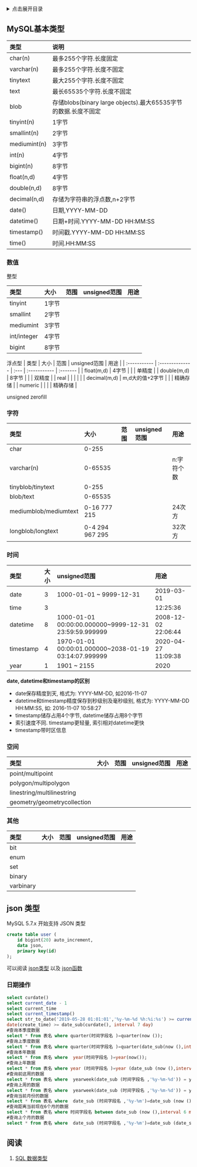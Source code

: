 <details>
<summary>点击展开目录</summary>
<!-- TOC -->

- [MySQL基本类型](#mysql基本类型)
    - [数值](#数值)
    - [字符](#字符)
    - [时间](#时间)
    - [空间](#空间)
    - [其他](#其他)
- [json 类型](#json-类型)
    - [日期操作](#日期操作)
- [阅读](#阅读)

<!-- /TOC -->
</details>

## MySQL基本类型

| 类型         | 说明                                                         |
| :----------- | :----------------------------------------------------------- |
| char(n)      | 最多255个字符.长度固定                                       |
| varchar(n)   | 最多255个字符.长度不固定                                     |
| tinytext     | 最大255个字符.长度不固定                                     |
| text         | 最长65535个字符.长度不固定                                   |
| blob         | 存储blobs(binary large objects).最大65535字节的数据.长度不固定 |
| tinyint(n)   | 1字节                                                        |
| smallint(n)  | 2字节                                                        |
| mediumint(n) | 3字节                                                        |
| int(n)       | 4字节                                                        |
| bigint(n)    | 8字节                                                        |
| float(n,d)   | 4字节                                                        |
| double(n,d)  | 8字节                                                        |
| decimal(n,d) | 存储为字符串的浮点数,n+2字节                                 |
| date()       | 日期,YYYY-MM-DD                                              |
| datetime()   | 日期+时间.YYYY-MM-DD HH:MM:SS                                |
| timestamp()  | 时间戳.YYYY-MM-DD HH:MM:SS                                   |
| time()       | 时间.HH:MM:SS                                                |

### 数值

整型

| 类型        | 大小  | 范围 | unsigned范围 | 用途 |
| :---------- | :---- | :--- | :----------- | :--- |
| tinyint     | 1字节 |      |              |      |
| smallint    | 2字节 |      |              |      |
| mediumint   | 3字节 |      |              |      |
| int/integer | 4字节 |      |              |      |
| bigint      | 8字节 |      |              |      |

浮点型
| 类型         | 大小            | 范围 | unsigned范围 | 用途     |
| :----------- | :-------------- | :--- | :----------- | :------- |
| float(m,d)   | 4字节           |      |              | 单精度   |
| double(m,d)  | 8字节           |      |              | 双精度   |
| real         |                 |      |              |          |
| decimal(m,d) | m,d大的值+2字节 |      |              | 精确存储 |
| numeric      |                 |      |              | 精确存储 |

unsigned
zerofill

### 字符

| 类型                  | 大小            | 范围 | unsigned范围 | 用途       |
| :-------------------- | :-------------- | :--- | :----------- | :--------- |
| char                  | 0-255           |      |              |            |
| varchar(n)            | 0-65535         |      |              | n:字符个数 |
| tinyblob/tinytext     | 0-255           |      |              |            |
| blob/text             | 0-65535         |      |              |            |
| mediumblob/mediumtext | 0-16 777 215    |      |              | 24次方     |
| longblob/longtext     | 0-4 294 967 295 |      |              | 32次方     |

### 时间

| 类型      | 大小 | unsigned范围                                          | 用途                |
| :-------- | :--- | :---------------------------------------------------- | :------------------ |
| date      | 3    | 1000-01-01 ~ 9999-12-31                               | 2019-03-01          |
| time      | 3    |                                                       | 12:25:36            |
| datetime  | 8    | 1000-01-01 00:00:00.000000~9999-12-31 23:59:59.999999 | 2008-12-02 22:06:44 |
| timestamp | 4    | 1970-01-01 00:00:01.000000~2038-01-19 03:14:07.999999 | 2020-04-27 11:09:38 |
| year      | 1    | 1901 ~ 2155                                           | 2020                |

**date, datetime和timestamp的区别**

* date保存精度到天, 格式为: YYYY-MM-DD, 如2016-11-07
* datetime和timestamp精度保存到秒级别及毫秒级别, 格式为: YYYY-MM-DD HH:MM:SS, 如: 2016-11-07 10:58:27
* timestamp储存占用4个字节, datetime储存占用8个字节
* 索引速度不同. timestamp更轻量, 索引相对datetime更快
* timestamp带时区信息

### 空间

| 类型                        | 大小 | 范围 | unsigned范围 | 用途 |
| :-------------------------- | :--- | :--- | :----------- | :--- |
| point/multipoint            |      |      |              |      |
| polygon/multipolygon        |      |      |              |      |
| linestring/multilinestring  |      |      |              |      |
| geometry/geometrycollection |      |      |              |      |


### 其他

| 类型      | 大小 | 范围 | unsigned范围 | 用途 |
| :-------- | :--- | :--- | :----------- | :--- |
| bit       |      |      |              |      |
| enum      |      |      |              |      |
| set       |      |      |              |      |
| binary    |      |      |              |      |
| varbinary |      |      |              |      |


## json 类型

MySQL 5.7.x 开始支持 JSON 类型

```sql
create table user (
    id bigint(20) auto_increment,
    data json,
    primary key(id)
);
```

可以阅读 [json类型](https://dev.mysql.com/doc/refman/8.0/en/json.html) 以及 [json函数](https://dev.mysql.com/doc/refman/8.0/en/json-function-reference.html)

### 日期操作
```sql
select curdate()
select current_date - 1
select current_time
select current_timestamp()
select str_to_date('2019-05-28 01:01:01','%y-%m-%d %h:%i:%s') >= current_date - 1
date(create_time) >= date_sub(curdate(), interval 7 day)
#查询本季度数据
select * from 表名 where quarter(时间字段名 )=quarter(now ());
#查询上季度数据
select * from 表名 where quarter(时间字段名 )=quarter(date_sub(now (),interval 1 quarter));
#查询本年数据
select * from 表名 where  year(时间字段名 )=year(now());
#查询上年数据
select * from 表名 where year (时间字段名 )=year (date_sub (now (),interval 1 year ));
#查询前这周的数据
select * from 表名 where  yearweek(date_sub (时间字段名 ,'%y-%m-%d')) = yearweek(now ());
#查询上周的数据
select * from 表名 where  yearweek(date_sub (时间字段名 ,'%y-%m-%d')) = yearweek(now ())-1;
#查询当前月份的数据
select * from 表名 where  date_sub (时间字段名 ,'%y-%m')=date_sub (now (),'%y-%m')
#查询距离当前现在6个月的数据
select * from 表名 where 时间字段名 between date_sub (now (),interval 6 month) andnow ();
#查询上个月的数据
select * from 表名 where  date_sub (时间字段名 ,'%y-%m')=date_sub (date_sub(curdate(), interval 1 month),'%y-%m')
```


## 阅读

1. [SQL 数据类型](http://www.w3school.com.cn/sql/sql_datatypes.asp)

